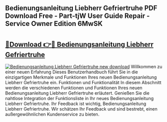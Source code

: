 ## Bedienungsanleitung Liebherr Gefriertruhe PDF Download Free - Part-tjW User Guide Repair - Service Owner Edition 6MwSK

# <h2><a href="http://df46p1.blite.top/?on=Bedienungsanleitung+Liebherr+Gefriertruhe">🔗Download 👉🔴 Bedienungsanleitung Liebherr Gefriertruhe</a></h2>

[![Bedienungsanleitung Liebherr Gefriertruhe new download](https://i.imgur.com/lujVjoI.png)](http://df46p1.blite.top/?on=Bedienungsanleitung+Liebherr+Gefriertruhe)
Willkommen zu einer neuen Erfahrung Dieses Benutzerhandbuch führt Sie in die einzigartigen Merkmale und Funktionen Ihres neuen Bedienungsanleitung Liebherr Gefriertruhe ein. Funktionen und Funktionalität In diesem Abschnitt werden die verschiedenen Funktionen und Funktionen Ihres neuen Bedienungsanleitung Liebherr Gefriertruhe erläutert. Genießen Sie die nahtlose Integration der Funktionsliste in Ihr neues Bedienungsanleitung Liebherr Gefriertruhe. Ihr Feedback ist wichtig, Bedienungsanleitung Liebherr Gefriertruhe. Wir schätzen Ihr Feedback und sind bestrebt, einen außergewöhnlichen Kundenservice zu bieten.
